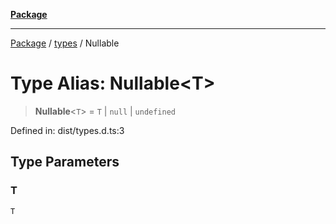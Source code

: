 [**Package**](../../README.md)

***

[Package](../../modules.md) / [types](../README.md) / Nullable

# Type Alias: Nullable\<T\>

> **Nullable**\<`T`\> = `T` \| `null` \| `undefined`

Defined in: dist/types.d.ts:3

## Type Parameters

### T

`T`
